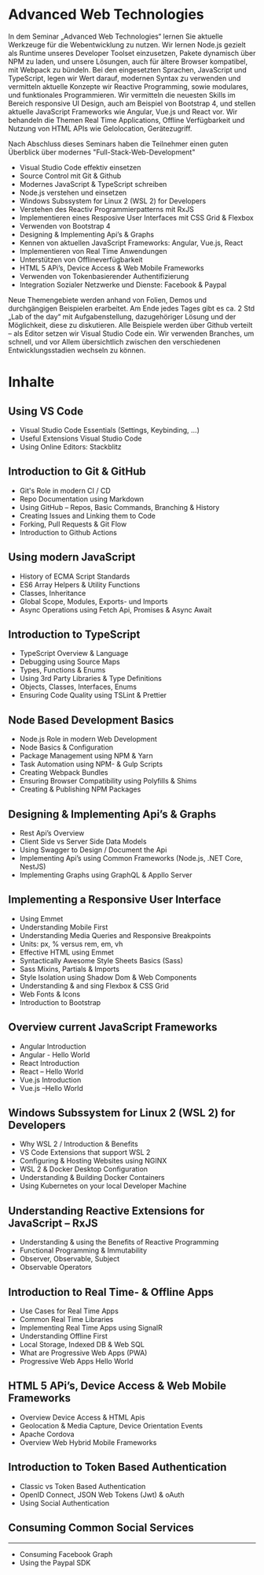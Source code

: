 # Advanced Web Technologies

In dem Seminar „Advanced Web Technologies“ lernen Sie aktuelle Werkzeuge für die Webentwicklung zu nutzen. Wir lernen Node.js gezielt als Runtime unseres Developer Toolset einzusetzen, Pakete dynamisch über NPM zu laden, und unsere Lösungen, auch für ältere Browser kompatibel, mit Webpack zu bündeln.
Bei den eingesetzten Sprachen, JavaScript und TypeScript, legen wir Wert darauf, modernen Syntax zu verwenden und vermitteln aktuelle Konzepte wir Reactive Programming, sowie modulares, und funktionales Programmieren.
Wir vermitteln die neuesten Skills im Bereich responsive UI Design, auch am Beispiel von Bootstrap 4, und stellen aktuelle JavaScript Frameworks wie Angular, Vue.js und React vor. Wir behandeln die Themen Real Time Applications, Offline Verfügbarkeit und Nutzung von HTML APIs wie Gelolocation, Gerätezugriff.

Nach Abschluss dieses Seminars haben die Teilnehmer einen guten Überblick über modernes "Full-Stack-Web-Development"

- Visual Studio Code effektiv einsetzen
- Source Control mit Git & Github
- Modernes JavaScript & TypeScript schreiben
- Node.js verstehen und einsetzen
- Windows Subssystem for Linux 2 (WSL 2) for Developers
- Verstehen des Reactiv Programmierpatterns mit RxJS
- Implementieren eines Resposive User Interfaces mit CSS Grid & Flexbox
- Verwenden von Bootstrap 4
- Designing & Implementing Api’s & Graphs
- Kennen von aktuellen JavaScript Frameworks: Angular, Vue.js, React
- Implementieren von Real Time Anwendungen
- Unterstützen von Offlineverfügbarkeit
- HTML 5 APi’s, Device Access & Web Mobile Frameworks
- Verwenden von Tokenbasierender Authentifizierung
- Integration Sozialer Netzwerke und Dienste: Facebook & Paypal

Neue Themengebiete werden anhand von Folien, Demos und durchgängigen Beispielen erarbeitet. Am Ende jedes Tages gibt es ca. 2 Std „Lab of the day“ mit Aufgabenstellung, dazugehöriger Lösung und der Möglichkeit, diese zu diskutieren. Alle Beispiele werden über Github verteilt – als Editor setzen wir Visual Studio Code ein. Wir verwenden Branches, um schnell, und vor Allem übersichtlich zwischen den verschiedenen Entwicklungsstadien wechseln zu können.

# Inhalte

## Using VS Code

- Visual Studio Code Essentials (Settings, Keybinding, ...)
- Useful Extensions Visual Studio Code
- Using Online Editors: Stackblitz

## Introduction to Git & GitHub

- Git's Role in modern CI / CD
- Repo Documentation using Markdown
- Using GitHub – Repos, Basic Commands, Branching & History
- Creating Issues and Linking them to Code 
- Forking, Pull Requests & Git Flow
- Introduction to Github Actions

## Using modern JavaScript

- History of ECMA Script Standards
- ES6 Array Helpers & Utility Functions
- Classes, Inheritance
- Global Scope, Modules, Exports- und Imports
- Async Operations using Fetch Api, Promises & Async Await

## Introduction to TypeScript

- TypeScript Overview & Language
- Debugging using Source Maps
- Types, Functions & Enums
- Using 3rd Party Libraries & Type Definitions
- Objects, Classes, Interfaces, Enums
- Ensuring Code Quality using TSLint & Prettier

## Node Based Development Basics

- Node.js Role in modern Web Development
- Node Basics & Configuration
- Package Management using NPM & Yarn
- Task Automation using NPM- & Gulp Scripts
- Creating Webpack Bundles
- Ensuring Browser Compatibility using Polyfills & Shims
- Creating & Publishing NPM Packages

## Designing & Implementing Api’s & Graphs

- Rest Api’s Overview
- Client Side vs Server Side Data Models
- Using Swagger to Design / Document the Api
- Implementing Api’s using Common Frameworks (Node.js, .NET Core, NestJS)
- Implementing Graphs using GraphQL & Appllo Server

## Implementing a Responsive User Interface

- Using Emmet
- Understanding Mobile First
- Understanding Media Queries and Responsive Breakpoints
- Units: px, % versus rem, em, vh
- Effective HTML using Emmet
- Syntactically Awesome Style Sheets Basics (Sass)
- Sass Mixins, Partials & Imports
- Style Isolation using Shadow Dom & Web Components
- Understanding & and sing Flexbox & CSS Grid
- Web Fonts & Icons
- Introduction to Bootstrap

## Overview current JavaScript Frameworks

- Angular Introduction
- Angular - Hello World
- React Introduction
- React – Hello World
- Vue.js Introduction
- Vue.js –Hello World

## Windows Subssystem for Linux 2 (WSL 2) for Developers

- Why WSL 2 / Introduction & Benefits
- VS Code Extensions that support WSL 2
- Configuring & Hosting Websites using NGINX
- WSL 2 & Docker Desktop Configuration
- Understanding & Building Docker Containers
- Using Kubernetes on your local Developer Machine

## Understanding Reactive Extensions for JavaScript – RxJS

- Understanding & using the Benefits of Reactive Programming
- Functional Programming & Immutability
- Observer, Observable, Subject
- Observable Operators

## Introduction to Real Time- & Offline Apps

- Use Cases for Real Time Apps
- Common Real Time Libraries
- Implementing Real Time Apps using SignalR
- Understanding Offline First
- Local Storage, Indexed DB & Web SQL
- What are Progressive Web Apps (PWA)
- Progressive Web Apps Hello World

## HTML 5 APi’s, Device Access & Web Mobile Frameworks

- Overview Device Access & HTML Apis
- Geolocation & Media Capture, Device Orientation Events
- Apache Cordova
- Overview Web Hybrid Mobile Frameworks

## Introduction to Token Based Authentication

- Classic vs Token Based Authentication
- OpenID Connect, JSON Web Tokens (Jwt) & oAuth
- Using Social Authentication

## Consuming Common Social Services
****
- Consuming Facebook Graph
- Using the Paypal SDK
